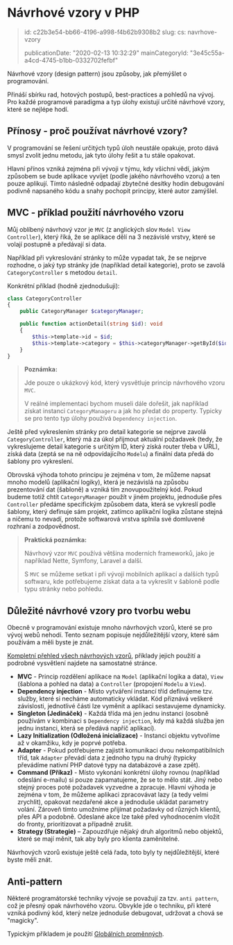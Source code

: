 Návrhové vzory v PHP
====================

> id: c22b3e54-bb66-4196-a998-f4b62b9308b2
> slug:
> 	cs: navrhove-vzory
> 
> publicationDate: "2020-02-13 10:32:29"
> mainCategoryId: "3e45c55a-a4cd-4745-b1bb-0332702fefbf"

Návrhové vzory (design pattern) jsou způsoby, jak přemýšlet o programování.

Přináší sbírku rad, hotových postupů, best-practices a pohledů na vývoj. Pro každé programové paradigma a typ úlohy existují určité návrhové vzory, které se nejlépe hodí.

Přínosy - proč používat návrhové vzory?
---------------------------------------

V programování se řešení určitých typů úloh neustále opakuje, proto dává smysl zvolit jednu metodu, jak tyto úlohy řešit a tu stále opakovat.

Hlavní přínos vzniká zejména při vývoji v týmu, kdy všichni vědí, jakým způsobem se bude aplikace vyvíjet (podle jakého návrhového vzoru) a ten pouze aplikují. Tímto následně odpadají zbytečné desítky hodin debugování podivně napsaného kódu a snahy pochopit principy, které autor zamýšlel.

MVC - příklad použití návrhového vzoru
--------------------------------------

Můj oblíbený návrhový vzor je `MVC` (z anglických slov `Model View Controller`), který říká, že se aplikace dělí na 3 nezávislé vrstvy, které se volají postupně a předávají si data.

Například při vykreslování stránky to může vypadat tak, že se nejprve rozhodne, o jaký typ stránky jde (například detail kategorie), proto se zavolá `CategoryController` s metodou `detail`.

Konkrétní příklad (hodně zjednodušuji):

```php
class CategoryController
{
    public CategoryManager $categoryManager;

    public function actionDetail(string $id): void
    {
        $this->template->id = $id;
        $this->template->category = $this->categoryManager->getById($id);
    }
}
```

> **Poznámka:**
>
> Jde pouze o ukázkový kód, který vysvětluje princip návrhového vzoru `MVC`.
>
> V reálné implementaci bychom museli dále dořešit, jak například získat instanci `CategoryManageru` a jak ho předat do property. Typicky se pro tento typ úlohy používá `Dependency injection`.

Ještě před vykreslením stránky pro detail kategorie se nejprve zavolá `CategoryController`, který má za úkol přijmout aktuální požadavek (tedy, že vykreslujeme detail kategorie s určitým ID, který získá router třeba v URL), získá data (zeptá se na ně odpovídajícího `Modelu`) a finální data předá do šablony pro vykreslení.

Obrovská výhoda tohoto principu je zejména v tom, že můžeme napsat mnoho modelů (aplikační logiky), která je nezávislá na způsobu prezentování dat (šabloně) a vzniká tím znovupoužitelný kód. Pokud budeme totiž chtít `CategoryManager` použít v jiném projektu, jednoduše přes `Controller` předáme specifickým způsobem data, která se vykreslí podle šablony, který definuje sám projekt, zatímco aplikační logika zůstane stejná a ničemu to nevadí, protože softwarová vrstva splnila své domluvené rozhraní a zodpovědnost.

> **Praktická poznámka:**
>
> Návrhový vzor `MVC` používá většina moderních frameworků, jako je například Nette, Symfony, Laravel a další.
>
> S `MVC` se můžeme setkat i při vývoji mobilních aplikací a dalších typů softwaru, kde potřebujeme získat data a ta vykreslit v šabloně podle typu stránky nebo pohledu.

Důležité návrhové vzory pro tvorbu webu
---------------------------------------

Obecně v programování existuje mnoho návrhových vzorů, které se pro vývoj webů nehodí. Tento seznam popisuje nejdůležitější vzory, které sám používám a měli byste je znát.

<a href="/kategorie-navrhove-vzory">Kompletní přehled všech návrhových vzorů</a>, příklady jejich použití a podrobné vysvětlení najdete na samostatné stránce.

- **MVC** - Princip rozdělení aplikace na `Model` (aplikační logika a data), `View` (šablona a pohled na data) a `Controller` (propojení `Modelu` a `View`).
- **Dependency injection** - Místo vytváření instancí tříd definujeme tzv. služby, které si necháme automaticky vkládat. Kód přiznává veškeré závislosti, jednotlivé části lze vyměnit a aplikaci sestavujeme dynamicky.
- **Singleton (Jedináček)** - Každá třída má jen jednu instanci (osobně používám v kombinaci s `Dependency injection`, kdy má každá služba jen jednu instanci, která se předává napříč aplikací).
- **Lazy Initialization (Odložená inicializace)** - Instanci objektu vytvoříme až v okamžiku, kdy je poprvé potřeba.
- **Adapter** - Pokud potřebujeme zajistit komunikaci dvou nekompatibilních tříd, tak `Adapter` převádí data z jednoho typu na druhý (typicky převádíme nativní PHP datové typy na databázové a zase zpět).
- **Command (Příkaz)** - Místo vykonání konkrétní úlohy rovnou (například odeslání e-mailu) si pouze zapamatujeme, že se to mělo stát. Jiný nebo stejný proces poté požadavek vyzvedne a zpracuje. Hlavní výhoda je zejména v tom, že můžeme aplikaci zpracovávat lazy (a tedy velmi zrychlit), opakovat nezdařené akce a jednoduše ukládat parametry volání. Zároveň tímto umožníme přijímat požadavky od různých klientů, přes API a podobně. Odeslané akce lze také před vyhodnocením vložit do fronty, prioritizovat a případně zrušit.
- **Strategy (Strategie)** – Zapouzdřuje nějaký druh algoritmů nebo objektů, které se mají měnit, tak aby byly pro klienta zaměnitelné.

Návrhových vzorů existuje ještě celá řada, toto byly ty nejdůležitější, které byste měli znát.

Anti-pattern
------------

Některé programátorské techniky vývoje se považují za tzv. `anti pattern`, což je přesný opak návrhového vzoru. Obvykle jde o techniku, při které vzniká podivný kód, který nelze jednoduše debugovat, udržovat a chová se "magicky".

Typickým příkladem je použití <a href="/globalni-promenna">Globálních proměnných</a>.
